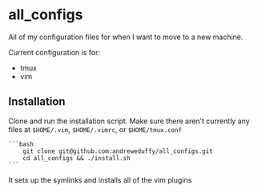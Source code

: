 all_configs
============

All of my configuration files for when I want to move to a new machine.

Current configuration is for:

* tmux
* vim

Installation
--------------

Clone and run the installation script. Make sure there aren't currently any files at `$HOME/.vim`, `$HOME/.vimrc`, or `$HOME/tmux.conf`

    ```bash
        git clone git@github.com:andreweduffy/all_configs.git
        cd all_configs && ./install.sh
    ```
It sets up the symlinks and installs all of the vim plugins
